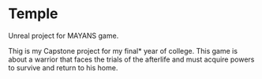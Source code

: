 # Temple
Unreal project for MAYANS game.

Thig is my Capstone project for my final* year of college.  This game is about a warrior that faces the trials of the afterlife and must acquire powers to survive and return to his home.
